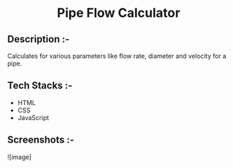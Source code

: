# <p align="center"> Pipe Flow Calculator</p>

## Description :-

Calculates for various parameters like flow rate, diameter and velocity for a pipe.

## Tech Stacks :-

- HTML
- CSS
- JavaScript

## Screenshots :-

![image]